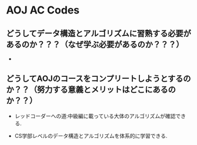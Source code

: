 
# AOJ AC Codes

## どうしてデータ構造とアルゴリズムに習熟する必要があるのか？？？（なぜ学ぶ必要があるのか？？？）

- 

## どうしてAOJのコースをコンプリートしようとするのか？？（努力する意義とメリットはどこにあるのか？？）

- レッドコーダーへの道:中級編に載っている大体のアルゴリズムが確認できる.

- CS学部レベルのデータ構造とアルゴリズムを体系的に学習できる.





